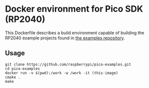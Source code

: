 # Docker environment for Pico SDK (RP2040)

This Dockerfile describes a build environment capable of building the RP2040 example projects found in [the examples repository](https://github.com/raspberrypi/pico-examples).

## Usage

```
git clone https://github.com/raspberrypi/pico-examples.git
cd pico-examples
docker run -v $(pwd):/work -w /work -it (this-image)
cmake .
make
```

